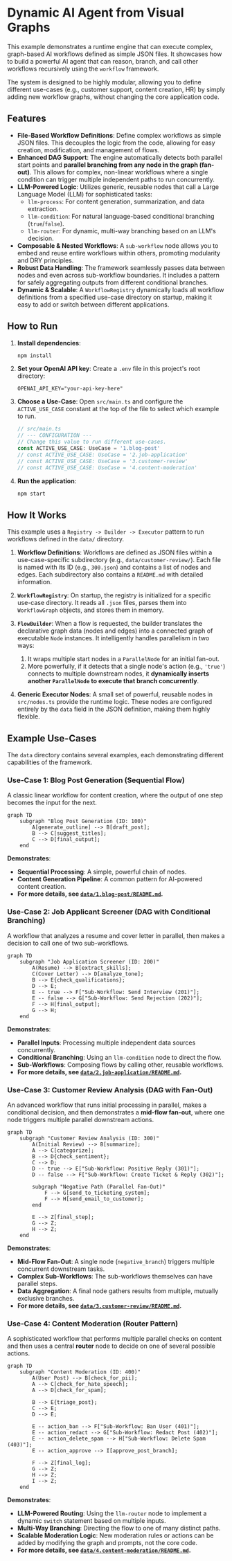 # Dynamic AI Agent from Visual Graphs

This example demonstrates a runtime engine that can execute complex, graph-based AI workflows defined as simple JSON files. It showcases how to build a powerful AI agent that can reason, branch, and call other workflows recursively using the `workflow` framework.

The system is designed to be highly modular, allowing you to define different use-cases (e.g., customer support, content creation, HR) by simply adding new workflow graphs, without changing the core application code.

## Features

- **File-Based Workflow Definitions**: Define complex workflows as simple JSON files. This decouples the logic from the code, allowing for easy creation, modification, and management of flows.
- **Enhanced DAG Support**: The engine automatically detects both parallel start points and **parallel branching from any node in the graph (fan-out)**. This allows for complex, non-linear workflows where a single condition can trigger multiple independent paths to run concurrently.
- **LLM-Powered Logic**: Utilizes generic, reusable nodes that call a Large Language Model (LLM) for sophisticated tasks:
  - `llm-process`: For content generation, summarization, and data extraction.
  - `llm-condition`: For natural language-based conditional branching (`true`/`false`).
  - `llm-router`: For dynamic, multi-way branching based on an LLM's decision.
- **Composable & Nested Workflows**: A `sub-workflow` node allows you to embed and reuse entire workflows within others, promoting modularity and DRY principles.
- **Robust Data Handling**: The framework seamlessly passes data between nodes and even across sub-workflow boundaries. It includes a pattern for safely aggregating outputs from different conditional branches.
- **Dynamic & Scalable**: A `WorkflowRegistry` dynamically loads all workflow definitions from a specified use-case directory on startup, making it easy to add or switch between different applications.

## How to Run

1. **Install dependencies**:

    ```bash
    npm install
    ```

2. **Set your OpenAI API key**:
    Create a `.env` file in this project's root directory:

    ```
    OPENAI_API_KEY="your-api-key-here"
    ```

3. **Choose a Use-Case**:
    Open `src/main.ts` and configure the `ACTIVE_USE_CASE` constant at the top of the file to select which example to run.

    ```typescript
    // src/main.ts
    // --- CONFIGURATION ---
    // Change this value to run different use-cases.
    const ACTIVE_USE_CASE: UseCase = '1.blog-post'
    // const ACTIVE_USE_CASE: UseCase = '2.job-application'
    // const ACTIVE_USE_CASE: UseCase = '3.customer-review'
    // const ACTIVE_USE_CASE: UseCase = '4.content-moderation'
    ```

4. **Run the application**:

    ```bash
    npm start
    ```

## How It Works

This example uses a `Registry -> Builder -> Executor` pattern to run workflows defined in the `data/` directory.

1. **Workflow Definitions**: Workflows are defined as JSON files within a use-case-specific subdirectory (e.g., `data/customer-review/`). Each file is named with its ID (e.g., `300.json`) and contains a list of nodes and edges. Each subdirectory also contains a `README.md` with detailed information.

2. **`WorkflowRegistry`**: On startup, the registry is initialized for a specific use-case directory. It reads all `.json` files, parses them into `WorkflowGraph` objects, and stores them in memory.

3. **`FlowBuilder`**: When a flow is requested, the builder translates the declarative graph data (nodes and edges) into a connected graph of executable `Node` instances. It intelligently handles parallelism in two ways:
    1. It wraps multiple start nodes in a `ParallelNode` for an initial fan-out.
    2. More powerfully, if it detects that a single node's action (e.g., `'true'`) connects to multiple downstream nodes, it **dynamically inserts another `ParallelNode` to execute that branch concurrently**.

4. **Generic Executor Nodes**: A small set of powerful, reusable nodes in `src/nodes.ts` provide the runtime logic. These nodes are configured entirely by the `data` field in the JSON definition, making them highly flexible.

## Example Use-Cases

The `data` directory contains several examples, each demonstrating different capabilities of the framework.

### Use-Case 1: Blog Post Generation (Sequential Flow)

A classic linear workflow for content creation, where the output of one step becomes the input for the next.

```mermaid
graph TD
    subgraph "Blog Post Generation (ID: 100)"
        A[generate_outline] --> B[draft_post];
        B --> C[suggest_titles];
        C --> D[final_output];
    end
```

**Demonstrates**:
- **Sequential Processing**: A simple, powerful chain of nodes.
- **Content Generation Pipeline**: A common pattern for AI-powered content creation.
- **For more details, see [`data/1.blog-post/README.md`](./data/1.blog-post/README.md).**

### Use-Case 2: Job Applicant Screener (DAG with Conditional Branching)

A workflow that analyzes a resume and cover letter in parallel, then makes a decision to call one of two sub-workflows.

```mermaid
graph TD
    subgraph "Job Application Screener (ID: 200)"
        A(Resume) --> B[extract_skills];
        C(Cover Letter) --> D[analyze_tone];
        B --> E{check_qualifications};
        D --> E;
        E -- true --> F["Sub-Workflow: Send Interview (201)"];
        E -- false --> G["Sub-Workflow: Send Rejection (202)"];
        F --> H[final_output];
        G --> H;
    end
```

**Demonstrates**:
- **Parallel Inputs**: Processing multiple independent data sources concurrently.
- **Conditional Branching**: Using an `llm-condition` node to direct the flow.
- **Sub-Workflows**: Composing flows by calling other, reusable workflows.
- **For more details, see [`data/2.job-application/README.md`](./data/2.job-application/README.md).**

### Use-Case 3: Customer Review Analysis (DAG with Fan-Out)

An advanced workflow that runs initial processing in parallel, makes a conditional decision, and then demonstrates a **mid-flow fan-out**, where one node triggers multiple parallel downstream actions.

```mermaid
graph TD
    subgraph "Customer Review Analysis (ID: 300)"
        A(Initial Review) --> B[summarize];
        A --> C[categorize];
        B --> D{check_sentiment};
        C --> D;
        D -- true --> E["Sub-Workflow: Positive Reply (301)"];
        D -- false --> F["Sub-Workflow: Create Ticket & Reply (302)"];

        subgraph "Negative Path (Parallel Fan-Out)"
            F --> G[send_to_ticketing_system];
            F --> H[send_email_to_customer];
        end

        E --> Z[final_step];
        G --> Z;
        H --> Z;
    end
```

**Demonstrates**:
- **Mid-Flow Fan-Out**: A single node (`negative_branch`) triggers multiple concurrent downstream tasks.
- **Complex Sub-Workflows**: The sub-workflows themselves can have parallel steps.
- **Data Aggregation**: A final node gathers results from multiple, mutually exclusive branches.
- **For more details, see [`data/3.customer-review/README.md`](./data/3.customer-review/README.md).**

### Use-Case 4: Content Moderation (Router Pattern)

A sophisticated workflow that performs multiple parallel checks on content and then uses a central **router** node to decide on one of several possible actions.

```mermaid
graph TD
    subgraph "Content Moderation (ID: 400)"
        A(User Post) --> B[check_for_pii];
        A --> C[check_for_hate_speech];
        A --> D[check_for_spam];

        B --> E{triage_post};
        C --> E;
        D --> E;

        E -- action_ban --> F["Sub-Workflow: Ban User (401)"];
        E -- action_redact --> G["Sub-Workflow: Redact Post (402)"];
        E -- action_delete_spam --> H["Sub-Workflow: Delete Spam (403)"];
        E -- action_approve --> I[approve_post_branch];

        F --> Z[final_log];
        G --> Z;
        H --> Z;
        I --> Z;
    end
```

**Demonstrates**:
- **LLM-Powered Routing**: Using the `llm-router` node to implement a dynamic `switch` statement based on multiple inputs.
- **Multi-Way Branching**: Directing the flow to one of many distinct paths.
- **Scalable Moderation Logic**: New moderation rules or actions can be added by modifying the graph and prompts, not the core code.
- **For more details, see [`data/4.content-moderation/README.md`](./data/4.content-moderation/README.md).**
